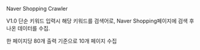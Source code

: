 Naver Shopping Crawler

V1.0
단순 키워드 입력시 해당 키워드를 검색어로, Naver Shopping페이지에 검색 후 나온 데이터를 수집. 

한 페이지당 80개 출력 기준으로 10개 페이지 수집

